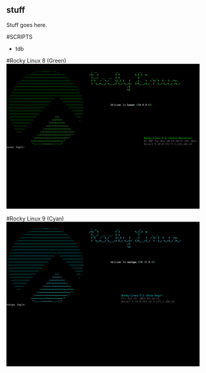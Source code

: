 ## stuff
Stuff goes here.

#SCRIPTS
- tdb

#Rocky Linux 8 (Green)
![alt text](https://github.com/phatlix/stuff/blob/43082e33d55485b12b6240098fb7b063fd642b8a/rocky_8_green/issue-screen-8.png)


#Rocky Linux 9 (Cyan)
![alt text](https://github.com/phatlix/stuff/blob/43082e33d55485b12b6240098fb7b063fd642b8a/rocky_9_cyan/issue-screen-9.png)
